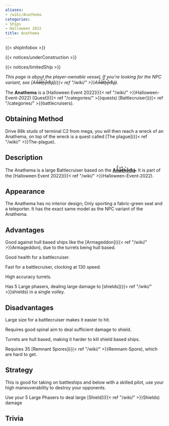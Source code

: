 ```yaml
---
aliases:
- /wiki/Anathema
categories:
- Ships
- Halloween 2022
title: Anathema
---  
```


{{< shipInfobox >}}   

{{< notices/underConstruction >}}   

{{< notices/limitedShip >}} 

_This page is about the player-ownable vessel. If you're looking for the NPC variant, see [An̶͋̈́a̶̍̆t̵̀̏h̷͓̚e̵̩͒m̷͗͊a̴̬͗]({{< ref "/wiki/" >}}An̶͋̈́a̶̍̆t̵̀̏h̷͓̚e̵̩͒m̷͗͊a̴̬͗)._

The **Anathema** is a [Halloween Event 2022]({{< ref "/wiki/" >}}Halloween-Event-2022) [Quest]({{< ref "/categories/" >}}quests) [Battlecruiser]({{< ref "/categories/" >}}battlecruisers).

## Obtaining Method 

Drive 88k studs of terminal C2 from mega, you will then reach a wreck of an Anathema, on top of the wreck is a quest called [The plague]({{< ref "/wiki/" >}}The-plague). 

## Description

The Anathema is a large Battlecruiser based on the **[An̶͋̈́a̶̍̆t̵̀̏h̷͓̚e̵̩͒m̷͗͊a̴̬͗](https://robloxgalaxy.wiki/wiki/An%CC%B6%CD%8B%CD%84a%CC%B6%CC%8D%CC%86t%CC%B5%CC%80%CC%8Fh%CC%B7%CC%9A%CD%93e%CC%B5%CD%92%CC%A9m%CC%B7%CD%97%CD%8Aa%CC%B4%CD%97%CC%AC)**. It is part of the [Halloween Event 2022]({{< ref "/wiki/" >}}Halloween-Event-2022).

## Appearance

The Anathema has no interior design; Only sporting a fabric-green seat and a teleporter. It has the exact same model as the NPC variant of the Anathema.

## Advantages

Good against hull based ships like the [Armageddon]({{< ref "/wiki/" >}}Armageddon), due to the turrets being hull based.

Good health for a battlecruiser.

Fast for a battlecruiser, clocking at 130 speed.

High accuracy turrets.

Has 5 Large phasers, dealing large damage to [shields]({{< ref "/wiki/" >}}shields) in a single volley.

## Disadvantages

Large size for a battlecruiser makes it easier to hit.

Requires good spinal aim to deal sufficient damage to shield.

Turrets are hull based, making it harder to kill shield based ships.

Requires 35 [Remnant Spores]({{< ref "/wiki/" >}}Remnant-Spore), which are hard to get.

## Strategy

This is good for taking on battleships and below with a skilled pilot, use your high maneuverability to destroy your opponents.

Use your 5 Large Phasers to deal large [Shield]({{< ref "/wiki/" >}}Shields) damage

## Trivia
